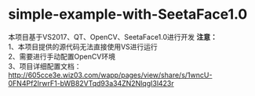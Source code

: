 # simple-example-with-SeetaFace1.0<br/>
本项目基于VS2017、QT、OpenCV、SeetaFace1.0进行开发
**注意：**<br/>
1、本项目提供的源代码无法直接使用VS进行运行<br/>
2、需要进行手动配置OpenCV环境<br/>
3、项目详细配置文档：http://605cce3e.wiz03.com/wapp/pages/view/share/s/1wncU-0FN4Pf2IrwrF1-bWB82VTqd93a34ZN2NlqgI3l423r<br/>
